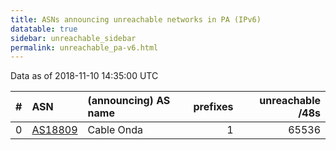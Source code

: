 ```yaml
---
title: ASNs announcing unreachable networks in PA (IPv6)
datatable: true
sidebar: unreachable_sidebar
permalink: unreachable_pa-v6.html
---
```


Data as of 2018-11-10 14:35:00 UTC


<div class="datatable-begin"></div>

|   # | ASN                                    | (announcing) AS name   |   prefixes |   unreachable /48s |
|----:|:---------------------------------------|:-----------------------|-----------:|-------------------:|
|   0 | [AS18809](unreachable_AS18809-v6.html) | Cable Onda             |          1 |              65536 |

<div class="datatable-end"></div>